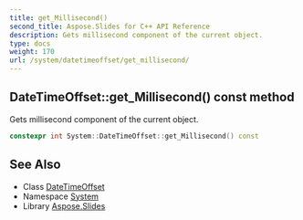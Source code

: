 ```yaml
---
title: get_Millisecond()
second_title: Aspose.Slides for C++ API Reference
description: Gets millisecond component of the current object.
type: docs
weight: 170
url: /system/datetimeoffset/get_millisecond/
---
```

## DateTimeOffset::get_Millisecond() const method


Gets millisecond component of the current object.

```cpp
constexpr int System::DateTimeOffset::get_Millisecond() const
```

## See Also

* Class [DateTimeOffset](../)
* Namespace [System](../../)
* Library [Aspose.Slides](../../../)